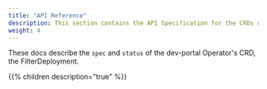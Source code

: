 ```yaml
---
title: "API Reference"
description: This section contains the API Specification for the CRDs used by the dev-portal Kubernetes Operator. The operator is used to publish Gloo Portals and API Docs.
weight: 4
---
```


These docs describe the `spec` and `status` of the dev-portal Operator's CRD, the FilterDeployment.

{{% children description="true" %}}

